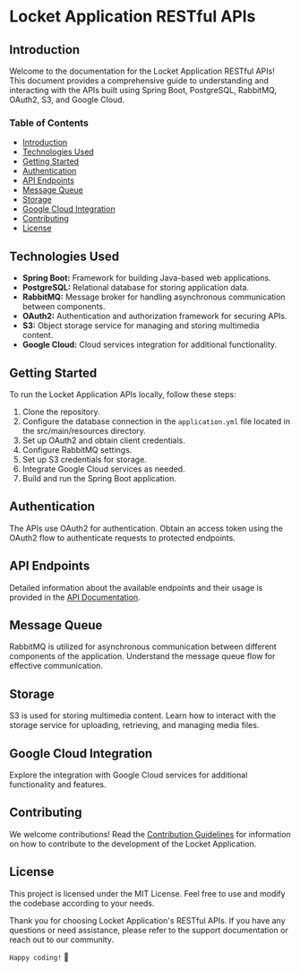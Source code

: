# Locket Application RESTful APIs

## Introduction
Welcome to the documentation for the Locket Application RESTful APIs! This document provides a comprehensive guide to understanding and interacting with the APIs built using Spring Boot, PostgreSQL, RabbitMQ, OAuth2, S3, and Google Cloud.

### Table of Contents
- [Introduction](#introduction)
- [Technologies Used](#technologies-used)
- [Getting Started](#getting-started)
- [Authentication](#authentication)
- [API Endpoints](#api-endpoints)
- [Message Queue](#message-queue)
- [Storage](#storage)
- [Google Cloud Integration](#google-cloud-integration)
- [Contributing](#contributing)
- [License](#license)

## Technologies Used
- **Spring Boot:** Framework for building Java-based web applications.
- **PostgreSQL:** Relational database for storing application data.
- **RabbitMQ:** Message broker for handling asynchronous communication between components.
- **OAuth2:** Authentication and authorization framework for securing APIs.
- **S3:** Object storage service for managing and storing multimedia content.
- **Google Cloud:** Cloud services integration for additional functionality.

## Getting Started
To run the Locket Application APIs locally, follow these steps:
1. Clone the repository.
2. Configure the database connection in the `application.yml` file located in the src/main/resources directory.
3. Set up OAuth2 and obtain client credentials.
4. Configure RabbitMQ settings.
5. Set up S3 credentials for storage.
6. Integrate Google Cloud services as needed.
7. Build and run the Spring Boot application.

## Authentication
The APIs use OAuth2 for authentication. Obtain an access token using the OAuth2 flow to authenticate requests to protected endpoints.

## API Endpoints
Detailed information about the available endpoints and their usage is provided in the [API Documentation](API_DOCUMENTATION.md).

## Message Queue
RabbitMQ is utilized for asynchronous communication between different components of the application. Understand the message queue flow for effective communication.

## Storage
S3 is used for storing multimedia content. Learn how to interact with the storage service for uploading, retrieving, and managing media files.

## Google Cloud Integration
Explore the integration with Google Cloud services for additional functionality and features.

## Contributing
We welcome contributions! Read the [Contribution Guidelines](CONTRIBUTING.md) for information on how to contribute to the development of the Locket Application.

## License
This project is licensed under the MIT License. Feel free to use and modify the codebase according to your needs.

Thank you for choosing Locket Application's RESTful APIs. If you have any questions or need assistance, please refer to the support documentation or reach out to our community.

`Happy coding!` 🚀
